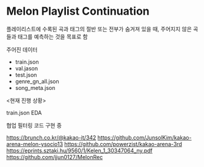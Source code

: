 # Melon Playlist Continuation

플레이리스트에 수록된 곡과 태그의 절반 또는 전부가 숨겨져 있을 때, 주어지지 않은 곡들과 태그를 예측하는 것을 목표로 함

주어진 데이터
- train.json
- val.jason
- test.json
- genre_gn_all.json
- song_meta.json



<현재 진행 상황>

train.json EDA

협업 필터링 코드 구현 중





https://brunch.co.kr/@kakao-it/342
https://github.com/JunsolKim/kakao-arena-melon-ysocio13
https://github.com/powerzist/kakao-arena-3rd
https://eprints.sztaki.hu/9560/1/Kelen_1_30347064_ny.pdf
https://github.com/jjun0127/MelonRec
